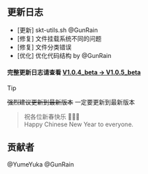 ## 更新日志

* [更新] skt-utils.sh @GunRain
* [修复] 文件挂载系统不同的问题
* [修复] 文件分类错误
* [优化] 优化代码结构 by @GunRain

#### 完整更新日志请查看 [V1.0.4_beta -> V1.0.5_beta](https://github.com/YumeYuka/intelligent/commits/master/)  

> [!TIP]
> ~~强烈建议更新到最新版本~~
> 一定要更新到最新版本

> 祝各位新春快乐  🎉🎉🎉  
> Happy Chinese New Year to everyone.

## 贡献者
@YumeYuka
@GunRain